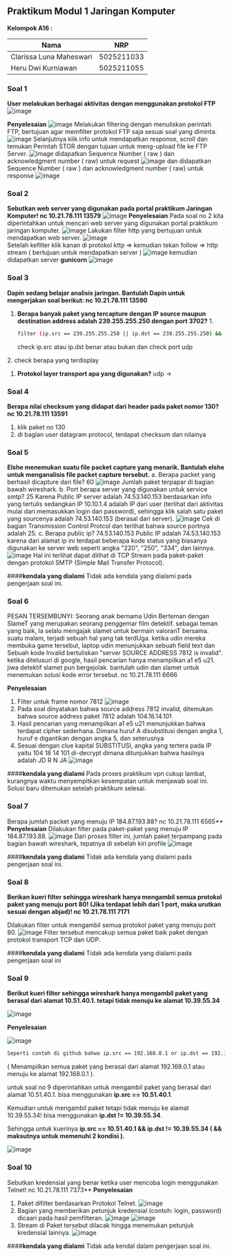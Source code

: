## Praktikum Modul 1 Jaringan Komputer

**Kelompok A16 :**

| Nama | NRP |
| ----------- | ----------- |
| Clarissa Luna Maheswari | 5025211033 |
| Heru Dwi Kurniawan | 5025211055 |
   
### Soal 1
**User melakukan berbagai aktivitas dengan menggunakan protokol FTP**
![image](https://github.com/herukurniawann/Jarkom-Modul-1-A16-2023/assets/93961310/dbc3e690-b9a9-4a8d-8d9c-4dfd947936aa)

**Penyelesaian**
![image](https://github.com/herukurniawann/Jarkom-Modul-1-A16-2023/assets/93961310/67e89770-15f6-4da2-886a-b0590da6d49f)
Melakukan filtering dengan menuliskan perintah FTP, bertujuan agar memfilter protokol FTP saja sesuai soal yang diminta.
![image](https://github.com/herukurniawann/Jarkom-Modul-1-A16-2023/assets/93961310/b0ff7d38-6e12-4ca5-8d5e-ee4165f12c7a)
Selanjutnya klik info untuk mendapatkan response, scroll dan temukan Perintah STOR dengan tujuan untuk meng-upload file ke FTP Server. 
![image](https://github.com/herukurniawann/Jarkom-Modul-1-A16-2023/assets/93961310/4c9d252e-6c23-4bd2-b52d-61f15938da2d)
didapatkan Sequence Number ( raw ) dan acknowledgment number ( raw) untuk request
![image](https://github.com/herukurniawann/Jarkom-Modul-1-A16-2023/assets/93961310/3e589970-abd8-4c04-a8dc-fe2d1a33b7e0)
dan didapatkan Sequence Number ( raw ) dan acknowledgment number ( raw) untuk response
![image](https://github.com/herukurniawann/Jarkom-Modul-1-A16-2023/assets/93961310/e1a2bf67-453b-4d8c-83e7-e1719ca864ae)

### Soal 2
**Sebutkan web server yang digunakan pada portal praktikum Jaringan Komputer! nc 10.21.78.111 13579**
![image](https://github.com/herukurniawann/Jarkom-Modul-1-A16-2023/assets/93961310/d307835f-28d7-4332-839f-49c2551f3faa)
**Penyelesaian**
Pada soal no 2 kita diperintahkan untuk mencari web server yang digunakan portal praktikum jaringan komputer.
![image](https://github.com/herukurniawann/Jarkom-Modul-1-A16-2023/assets/93961310/8ccdff2a-e3bf-41b1-96ca-728f815d8f59)
Lakukan filter http yang bertujuan untuk mendapatkan web server.
![image](https://github.com/herukurniawann/Jarkom-Modul-1-A16-2023/assets/93961310/d4c559e2-97f7-4051-9309-fc846f347767)   
Setelah kefilter klik kanan di protokol kttp => kemudian tekan follow => http stream ( bertujuan untuk mendapatkan server )
![image](https://github.com/herukurniawann/Jarkom-Modul-1-A16-2023/assets/93961310/3d5f7d1c-609e-4c62-b92c-ae8a4c996e57)
kemudian didapatkan server **gunicorn**
![image](https://github.com/herukurniawann/Jarkom-Modul-1-A16-2023/assets/93961310/e9e46503-6e7f-4cb4-82df-473e6591e147)
### Soal 3
**Dapin sedang belajar analisis jaringan. Bantulah Dapin untuk mengerjakan soal berikut: nc 10.21.78.111 13590**
1. **Berapa banyak paket yang tercapture dengan IP source maupun destination address adalah 239.255.255.250 dengan port 3702?**
       1.
   ```bash
   filter (ip.src == 239.255.255.250 || ip.dst == 239.255.255.250) && udp.port == 3702
   ```
   check ip.src atau ip.dst benar atau bukan dan check port udp

2\. check berapa yang terdisplay
1. **Protokol layer transport apa yang digunakan?**
   udp ->
### Soal 4
**Berapa nilai checksum yang didapat dari header pada paket nomor 130? nc 10.21.78.111 13591**
1. klik paket no 130
1. di bagian user datagram protocol, terdapat checksum dan nilainya

### Soal 5
**Elshe menemukan suatu file packet capture yang menarik. Bantulah elshe untuk menganalisis file packet capture tersebut.**
a. Berapa packet yang berhasil dicapture dari file? 60
![image](https://github.com/herukurniawann/Jarkom-Modul-1-A16-2023/assets/121850356/e5e10f4c-0fd5-431d-b870-11ad162251f9)
Jumlah paket terpapar di bagian bawah wireshark.
b. Port berapa server yang digunakan untuk service smtp? 25
Karena Public IP server adalah 74.53.140.153 berdasarkan info yang tertulis sedangkan IP 10.10.1.4 adalah IP dari user (terlihat dari aktivitas mulai dari memasukkan login dan password), sehingga klik salah satu paket yang sourcenya adalah 74.53.140.153 (berasal dari server).
![image](https://github.com/herukurniawann/Jarkom-Modul-1-A16-2023/assets/121850356/69814b4a-4f08-4684-84f4-868311c8d59a)
Cek di bagian Transmission Control Protcol dan terlihat bahwa source portnya adalah 25.
c. Berapa public ip? 74.53.140.153
Public IP adalah 74.53.140.153 karena dari alamat ip ini terdapat beberapa kode status yang biasanya digunakan ke server web seperti angka "220", "250", "334", dan lainnya.
![image](https://github.com/herukurniawann/Jarkom-Modul-1-A16-2023/assets/121850356/c2f12f6a-86e3-415d-b700-b6a20830e26e)
Hal ini terlihat dapat dilihat di TCP Stream pada paket-paket dengan protokol SMTP (Simple Mail Transfer Protocol).

####**kendala yang dialami**
Tidak ada kendala yang dialami pada pengerjaan soal ini.

### Soal 6
PESAN TERSEMBUNYI: Seorang anak bernama Udin Berteman dengan SlameT yang merupakan seorang penggemar film detektif. sebagai teman yang baik, Ia selalu mengajak slamet untuk bermain valoranT bersama. suatu malam, terjadi sebuah hal yang tak terdUga. ketika udin mereka membuka game tersebut, laptop udin menunjukkan sebuah field text dan Sebuah kode Invalid bertuliskan "server SOURCE ADDRESS 7812 is invalid". ketika ditelusuri di google, hasil pencarian hanya menampilkan a1 e5 u21. jiwa detektif slamet pun bergejolak. bantulah udin dan slamet untuk menemukan solusi kode error tersebut. nc 10.21.78.111 6666

**Penyelesaian**
1. Filter untuk frame nomor 7812
![image](https://github.com/herukurniawann/Jarkom-Modul-1-A16-2023/assets/121850356/d78ab16c-f9c5-4d08-b65f-50da66d31c5e)
2. Pada soal dinyatakan bahwa source address 7812 invalid, ditemukan bahwa source address paket 7812 adalah 104.18.14.101
3. Hasil pencarian yang menampilkan a1 e5 u21 menunjukkan bahwa terdapat cipher sederhana. Dimana huruf A disubstitusi dengan angka 1, huruf e digantikan dengan angka 5, dan seterusnya
4. Sesuai dengan clue kapital SUBSTITUSI, angka yang tertera pada IP yaitu 104 18 14 101 di-decrypt dimana ditunjukkan bahwa hasilnya adalah JD R N JA
![image](https://github.com/herukurniawann/Jarkom-Modul-1-A16-2023/assets/121850356/07a92d09-3d33-494d-9a90-0ca98ef28a8b)


####**kendala yang dialami**
Pada proses praktikum vpn cukup lambat, kurangnya waktu menyempitkan kesempatan untuk menjawab soal ini. Solusi baru ditemukan setelah praktikum selesai. 

### Soal 7
Berapa jumlah packet yang menuju IP 184.87.193.88? nc 10.21.78.111 6565**
**Penyelesaian**
Dilakukan filter pada paket-paket yang menuju IP 184.87.193.88.
![image](https://github.com/herukurniawann/Jarkom-Modul-1-A16-2023/assets/121850356/1ba8c1b9-9997-40f3-bc5e-42c91f7f65d0)
Dari proses filter ini, jumlah paket terpampang pada bagian bawah wireshark, tepatnya di sebelah kiri profile
![image](https://github.com/herukurniawann/Jarkom-Modul-1-A16-2023/assets/121850356/ab1d6912-debe-4d12-8f4e-2a8727abb266)


####**kendala yang dialami**
Tidak ada kendala yang dialami pada pengerjaan soal ini.

### Soal 8
**Berikan kueri filter sehingga wireshark hanya mengambil semua protokol paket yang menuju port 80! (Jika terdapat lebih dari 1 port, maka urutkan sesuai dengan abjad)! nc 10.21.78.111 7171**

Dilakukan filter untuk mengambil semua protokol paket yang menuju port 80.
![image](https://github.com/herukurniawann/Jarkom-Modul-1-A16-2023/assets/121850356/947989bd-9355-41fb-8feb-ae2cb93083c6)
Filter tersebut mencakup semua paket baik paket dengan protokol transport TCP dan UDP.

####**kendala yang dialami**
Tidak ada kendala yang dialami pada pengerjaan soal ini

### Soal 9
**Berikut kueri filter sehingga wireshark hanya mengambil paket yang berasal dari alamat 10.51.40.1. tetapi tidak menuju ke alamat 10.39.55.34**

![image](https://github.com/herukurniawann/Jarkom-Modul-1-A16-2023/assets/93961310/0c8bfa33-0110-489a-a1bc-b42354c59547)

**Penyelesaian**

![image](https://github.com/herukurniawann/Jarkom-Modul-1-A16-2023/assets/93961310/ad432c87-99f9-4c3f-8898-b2d1448c4e7b)

``` bash
Seperti contoh di github bahwa ip.src == 192.168.0.1 or ip.dst == 192.168.0.1
```

( Menampilkan semua paket yang berasal dari alamat 192.168.0.1 atau menuju ke alamat 192.168.0.1 ). 

untuk soal no 9 diperintahkan untuk mengambil paket yang berasal dari alamat 10.51.40.1. bisa menggunakan **ip.src == 10.51.40.1**. 

Kemudian untuk mengambil paket tetapi tidak menuju ke alamat 10.39.55.34! bisa menggunakan **ip.dst != 10.39.55.34**. 

Sehingga untuk kuerinya **ip.src == 10.51.40.1 && ip.dst != 10.39.55.34 ( && maksutnya untuk memenuhi 2 kondisi ).**

![image](https://github.com/herukurniawann/Jarkom-Modul-1-A16-2023/assets/93961310/8a05bfa2-e997-435e-a6c6-fb028892dc8f)

### Soal 10
Sebutkan kredensial yang benar ketika user mencoba login menggunakan Telnet! nc 10.21.78.111 7373**
**Penyelesaian**
1. Paket difilter berdasarkan Protokol Telnet.
![image](https://github.com/herukurniawann/Jarkom-Modul-1-A16-2023/assets/121850356/01c21d18-dbd9-45ad-a2dc-13654a6e576e)
2. Bagian yang memberikan petunjuk kredensial (contoh: login, password) dicaari pada hasil pemfilteran.
![image](https://github.com/herukurniawann/Jarkom-Modul-1-A16-2023/assets/121850356/4ffc6a4f-3d69-4a6e-85a4-a671c12f85c1)
![image](https://github.com/herukurniawann/Jarkom-Modul-1-A16-2023/assets/121850356/e8e2ddfd-2b66-46e9-a302-cf69b149c742)
3. Stream di Paket tersebut dilacak hingga menemukan petunjuk kredensial lainnya.
![image](https://github.com/herukurniawann/Jarkom-Modul-1-A16-2023/assets/121850356/a39a9bf0-6381-461f-a399-8231bf06a8cd)


####**kendala yang dialami**
Tidak ada kendal dalam pengerjaan soal ini.





